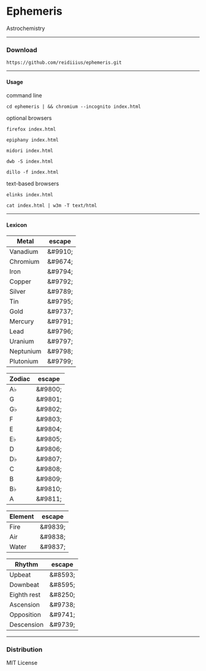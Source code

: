 ﻿Ephemeris
=========
Astrochemistry

---

### Download

    https://github.com/reidiiius/ephemeris.git

---

#### Usage
command line

    cd ephemeris | && chromium --incognito index.html

optional browsers

    firefox index.html

    epiphany index.html

    midori index.html

    dwb -S index.html

    dillo -f index.html

text-based browsers

    elinks index.html

    cat index.html | w3m -T text/html

---

#### Lexicon

 Metal | escape |
-------|--------|
 Vanadium | &amp;#9910; |
 Chromium | &amp;#9674; |
 Iron | &amp;#9794; |
 Copper | &amp;#9792; |
 Silver | &amp;#9789; |
 Tin | &amp;#9795; |
 Gold | &amp;#9737; |
 Mercury | &amp;#9791; |
 Lead | &amp;#9796; |
 Uranium | &amp;#9797; |
 Neptunium | &amp;#9798; |
 Plutonium | &amp;#9799; |

 Zodiac | escape |
---------|--------|
 A&#9837; | &amp;#9800; |
 G | &amp;#9801; |
 G&#9837; | &amp;#9802; |
 F | &amp;#9803; |
 E | &amp;#9804; |
 E&#9837; | &amp;#9805; |
 D | &amp;#9806; |
 D&#9837; | &amp;#9807; |
 C | &amp;#9808; |
 B | &amp;#9809; |
 B&#9837; | &amp;#9810; |
 A | &amp;#9811; |

 Element | escape |
---------|--------|
 Fire | &amp;#9839; |
 Air | &amp;#9838; |
 Water | &amp;#9837; |

 Rhythm | escape |
---------|--------|
 Upbeat | &amp;#8593; |
 Downbeat | &amp;#8595; |
 Eighth rest | &amp;#8250; |
 Ascension | &amp;#9738; |
 Opposition | &amp;#9741; |
 Descension | &amp;#9739; |

---

### Distribution
MIT License

